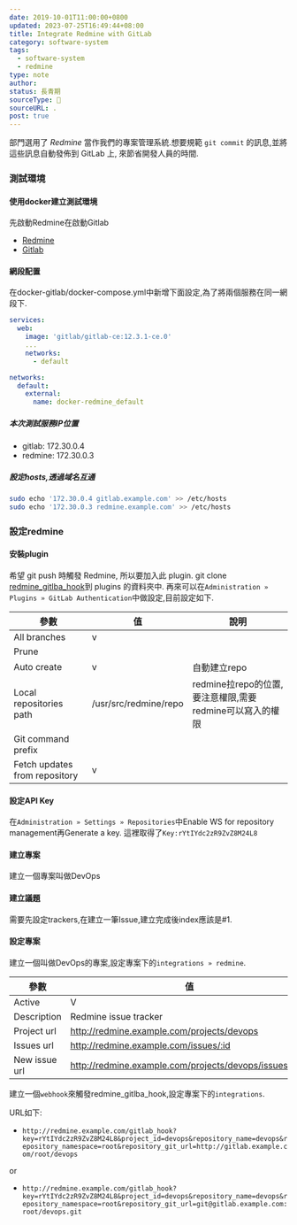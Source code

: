 ```yaml
---
date: 2019-10-01T11:00:00+0800
updated: 2023-07-25T16:49:44+08:00
title: Integrate Redmine with GitLab
category: software-system
tags:
  - software-system
  - redmine
type: note
author: 
status: 長青期
sourceType: 📜️
sourceURL: .
post: true
---
```


部門選用了 *Redmine* 當作我們的專案管理系統.想要規範 `git commit` 的訊息,並將這些訊息自動發佈到 GitLab 上, 來節省開發人員的時間.

<!--more-->

### 測試環境

#### 使用docker建立測試環境

先啟動Redmine在啟動Gitlab

* [Redmine](https://github.com/chiehting/docker-redmine)
* [Gitlab](https://github.com/chiehting/docker-gitlab)

#### 網段配置

在docker-gitlab/docker-compose.yml中新增下面設定,為了將兩個服務在同一網段下.

```yaml
services:
  web:
    image: 'gitlab/gitlab-ce:12.3.1-ce.0'
    ...
    networks:
      - default

networks:
  default:
    external:
      name: docker-redmine_default
```

##### 本次測試服務IP位置

* gitlab: 172.30.0.4
* redmine: 172.30.0.3

##### 設定hosts,透過域名互通

```bash
sudo echo '172.30.0.4 gitlab.example.com' >> /etc/hosts
sudo echo '172.30.0.3 redmine.example.com' >> /etc/hosts
```

### 設定redmine

#### 安裝plugin

希望 git push 時觸發 Redmine, 所以要加入此 plugin. git clone [redmine_gitlba_hook](https://github.com/phlegx/redmine_gitlab_hook)到 plugins 的資料夾中.
再來可以在`Administration » Plugins » GitLab Authentication`中做設定,目前設定如下.

|參數|值|說明|
|---|---|---|
|All branches|v||
|Prune|||
|Auto create|v|自動建立repo|
|Local repositories path|/usr/src/redmine/repo|redmine拉repo的位置,要注意權限,需要redmine可以寫入的權限|
|Git command prefix|||
|Fetch updates from repository|v||

#### 設定API Key

在`Administration » Settings » Repositories`中Enable WS for repository management再Generate a key.
這裡取得了`Key:rYtIYdc2zR9ZvZ8M24L8`

#### 建立專案

建立一個專案叫做DevOps

#### 建立議題

需要先設定trackers,在建立一筆Issue,建立完成後index應該是#1.

#### 設定專案

建立一個叫做DevOps的專案,設定專案下的`integrations » redmine`.

|參數|值|
|---|---|
|Active|V|
|Description|Redmine issue tracker|
|Project url|http://redmine.example.com/projects/devops|
|Issues url|http://redmine.example.com/issues/:id|
|New issue url|http://redmine.example.com/projects/devops/issues/new|

建立一個`webhook`來觸發redmine_gitlba_hook,設定專案下的`integrations`.

URL如下:

* `http://redmine.example.com/gitlab_hook?key=rYtIYdc2zR9ZvZ8M24L8&project_id=devops&repository_name=devops&repository_namespace=root&repository_git_url=http://gitlab.example.com/root/devops`

or

* `http://redmine.example.com/gitlab_hook?key=rYtIYdc2zR9ZvZ8M24L8&project_id=devops&repository_name=devops&repository_namespace=root&repository_git_url=git@gitlab.example.com:root/devops.git`
